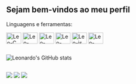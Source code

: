 ## Sejam bem-vindos ao meu perfil
Linguagens e ferramentas:

<img align="center" alt="Leo-C" height="30" width="40" src="https://cdn.jsdelivr.net/gh/devicons/devicon@latest/icons/c/c-original.svg"/> <img align="center" alt="Leo-CPP" height="30" width="40" src="https://cdn.jsdelivr.net/gh/devicons/devicon@latest/icons/cplusplus/cplusplus-original.svg"/> <img align="center" alt="Leo-html" height="30" width="40" src="https://cdn.jsdelivr.net/gh/devicons/devicon@latest/icons/html5/html5-original.svg"/> <img align="center" alt="Leo-css" height="30" width="40" src="https://cdn.jsdelivr.net/gh/devicons/devicon@latest/icons/css3/css3-original.svg"/> <img align="center" alt="Leo-js" height="30" width="40" src="https://cdn.jsdelivr.net/gh/devicons/devicon@latest/icons/javascript/javascript-original.svg"/> <img align="center" alt="Leo-vsc" height="30" width="40" src="https://cdn.jsdelivr.net/gh/devicons/devicon@latest/icons/vscode/vscode-original.svg"/> 
##
![Leonardo's GitHub stats](https://github-readme-stats.vercel.app/api?username=LeonardoV61&show_icons=true&theme=transparent&iclude_all_comits=true&locale=pt-br&title_color=ff0000&text_color=808080&icon_color=ff0000&hide_border=true)
<!--![Top Langs](https://github-readme-stats.vercel.app/api/top-langs/?username=LeonardoV61&layout=compact&theme=transparent&locale=pt-br&title_color=ff0000&text_color=808080&icon_color=ff0000&hide_border=true) -->
  ##
<div> 
  <a href="https://www.instagram.com/leonardoavalente/" target="_blank"><img src="https://img.shields.io/badge/-LinkedIn-%230077B5?style=for-the-badge&logo=instagram&logoColor=white" target="_blank"></a>
  <a href="https://www.linkedin.com/in/leonardo-andrighetto-valente-ab0096360?utm_source=share&utm_campaign=share_via&utm_content=profile&utm_medium=android_app" target="_blank"><img src="https://img.shields.io/badge/LinkedIn-0077B5?style=for-the-badge&logo=linkedin&logoColor=white" target="_blank"></a> 
  <a href="https://wa.me/5519998178787?text=Ol%C3%A1%21%20Vim%20pelo%20seu%20site%20portf%C3%B3lio%21" target="_blank"><img src="https://img.shields.io/badge/-whatsapp-%230077B5?style=for-the-badge&logo=whatsapp&logoColor=white" target="_blank"></a>
</div>
